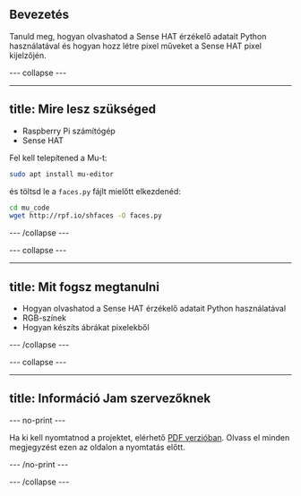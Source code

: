 ## Bevezetés

Tanuld meg, hogyan olvashatod a Sense HAT érzékelő adatait Python használatával és hogyan hozz létre pixel műveket a Sense HAT pixel kijelzőjén.

\--- collapse \---

* * *

## title: Mire lesz szükséged

- Raspberry Pi számítógép
- Sense HAT

Fel kell telepítened a Mu-t:

```bash
sudo apt install mu-editor
```

és töltsd le a `faces.py` fájlt mielőtt elkezdenéd:

```bash
cd mu_code
wget http://rpf.io/shfaces -O faces.py
```

\--- /collapse \---

\--- collapse \---

* * *

## title: Mit fogsz megtanulni

- Hogyan olvashatod a Sense HAT érzékelő adatait Python használatával
- RGB-színek
- Hogyan készíts ábrákat pixelekből

\--- /collapse \---

\--- collapse \---

* * *

## title: Információ Jam szervezőknek

\--- no-print \---

Ha ki kell nyomtatnod a projektet, elérhető [PDF verzióban](https://github.com/raspberrypilearning/jam-worksheets/raw/master/pdf/Sense-HAT-Smile.pdf). Olvass el minden megjegyzést ezen az oldalon a nyomtatás előtt.

\--- /no-print \---

\--- /collapse \---